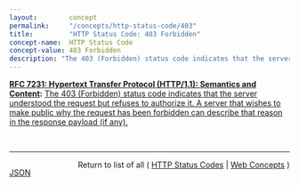 ```yaml
---
layout:        concept
permalink:     "/concepts/http-status-code/403"
title:         "HTTP Status Code: 403 Forbidden"
concept-name:  HTTP Status Code
concept-value: 403 Forbidden
description: "The 403 (Forbidden) status code indicates that the server understood the request but refuses to authorize it. A server that wishes to make public why the request has been forbidden can describe that reason in the response payload (if any)."
---
```


**[RFC 7231: Hypertext Transfer Protocol (HTTP/1.1): Semantics and Content](/specs/IETF/RFC/7231 "The Hypertext Transfer Protocol (HTTP) is an application-level protocol for distributed, collaborative, hypertext information systems. This document defines the semantics of HTTP/1.1 messages as expressed by request methods, request header fields, response status codes, and response header fields, along with the payload of messages (metadata and body content) and mechanisms for content negotiation."):** [The 403 (Forbidden) status code indicates that the server understood the request but refuses to authorize it. A server that wishes to make public why the request has been forbidden can describe that reason in the response payload (if any).](http://tools.ietf.org/html/rfc7231#section-6.5.3 "Read documentation for HTTP Status Code &#34;403&#34;")

<br/>
<hr/>

<p style="float : left"><a href="./403.json" title="JSON representing this particular Web Concept value">JSON</a></p>
<p style="text-align: right">Return to list of all ( <a href="../http-status-codes">HTTP Status Codes</a> | <a href="../">Web Concepts</a> )</p>
